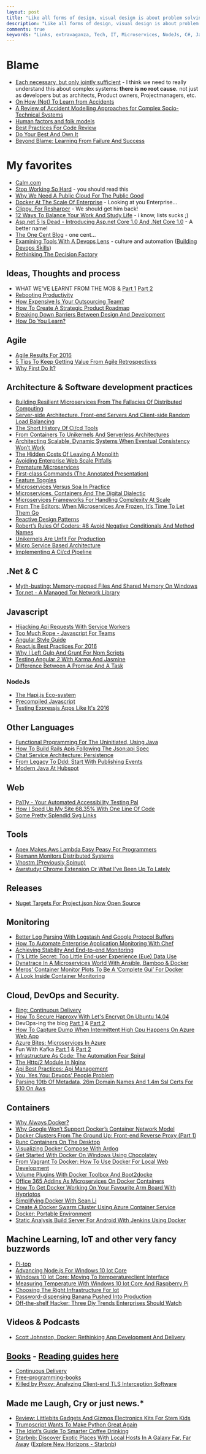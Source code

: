 ```yaml
---
layout: post
title: "Like all forms of design, visual design is about problem solving, not about personal preference or unsupported opinion."
description: "Like all forms of design, visual design is about problem solving, not about personal preference or unsupported opinion."
comments: true
keywords: "Links, extravaganza, Tech, IT, Microservices, NodeJs, C#, Javascript, Solution architecture"
---
```

# Blame  #
 *   [Each necessary, but only jointly sufficient](http://www.kitchensoap.com/2012/02/10/each-necessary-but-only-jointly-sufficient/?platform=hootsuite) - I think we need to really understand this about complex systems: **there is no root cause.** not just as developers but as architects, Product owners, Projectmanagers, etc.
 * [On How (Not) To Learn from Accidents](http://www.uis.no/getfile.php/Konferanser/Presentasjoner/Ulykkesgransking%202010/EH_AcciLearn_short.pdf) 
 * [A Review of Accident Modelling Approaches for Complex Socio-Technical Systems](http://crpit.com/confpapers/CRPITV86Qureshi.pdf) 
 * [Human factors and folk models](http://sidneydekker.com/wp-content/uploads/2013/01/Folk-Models.pdf?platform=hootsuite)
 * [Best Practices For Code Review](https://smartbear.com/learn/code-review/best-practices-for-peer-code-review/)
 * [Do Your Best And Own It](http://pietschsoft.com/post/2016/01/19/Do-your-best-and-Own-it)
 * [Beyond Blame: Learning From Failure And Success](http://www.amazon.com/Beyond-Blame-Learning-Failure-Success/dp/1491906413)

# My favorites #
 * [Calm.com](http://www.calm.com/)
 * [Stop Working So Hard](https://glyph.twistedmatrix.com/2016/01/stop-working-so-hard.html) - you should read this
 * [Why We Need A Public Cloud For The Public Good](http://blogs.microsoft.com/blog/2016/01/19/why-we-need-a-public-cloud-for-the-public-good/) 
 * [Docker At The Scale Of Enterprise](https://www.linkedin.com/pulse/docker-scale-enterprise-darrell-breeden) - Looking at you Enterprise...
 * [Clippy. For Resharper](https://github.com/citizenmatt/resharper-clippy) - We should get him back!
 * [12 Ways To Balance Your Work And Study Life](http://blog.teamtreehouse.com/make-work-life-balance-happen) - i know, lists sucks ;)
 * [Asp.net 5 Is Dead - Introducing Asp.net Core 1.0 And .Net Core 1.0](http://www.hanselman.com/blog/ASPNET5IsDeadIntroducingASPNETCore10AndNETCore10.aspx) - A better name!
 * [The One Cent Blog](https://hugotunius.se/aws/cloudflare/web/2016/01/10/the-one-cent-blog.html) - one cent...
 * [Examining Tools With A Devops Lens](https://learn.chef.io/skills/tools-for-devops/) - culture and automation ([Building Devops Skills](https://learn.chef.io/skills/))
 * [Rethinking The Decision Factory](https://hbr.org/2013/10/rethinking-the-decision-factory)

## Ideas, Thoughts and process ##
 * WHAT WE'VE LEARNT FROM THE MOB & [Part 1](http://engineering.laterooms.com/what-weve-learnt-from-the-mob/) [Part 2](http://engineering.laterooms.com/what-weve-learnt-from-the-mob-pt2/)
 * [Rebooting Productivity](https://rail.merail.ca/posts/rebooting-productivity.html)
 * [How Expensive Is Your Outsourcing Team?](http://www.yegor256.com/2016/01/19/how-expensive-is-outsourcing.html)
 * [How To Create A Strategic Product Roadmap](http://blog.prolificinteractive.com/2016/01/18/how-to-create-a-strategic-product-roadmap/)
 * [Breaking Down Barriers Between Design And Development](https://hashrocket.com/blog/posts/breaking-down-barriers-between-design-and-development)
 * [How Do You Learn?](http://blogs.tedneward.com/post/how-do-you-learn/)

## Agile ##
 * [Agile Results For 2016](http://blogs.msdn.com/b/jmeier/archive/2016/01/19/agile-results-for-2016.aspx)
 * [5 Tips To Keep Getting Value From Agile Retrospectives](http://www.benlinders.com/2016/5-tips-to-keep-getting-value-from-retrospectives/)
 * [Why First Do It?](http://firstdoit.com/why-first-do-it/)

## Architecture & Software development practices ##
 * [Building Resilient Microservices From The Fallacies Of Distributed Computing](https://datawire.io/using-fallacies-of-distributed-computing-to-build-resilient-microservices/)
 * [Server-side Architecture. Front-end Servers And Client-side Random Load Balancing](http://highscalability.com/blog/2016/1/4/server-side-architecture-front-end-servers-and-client-side-r.html)
 * [The Short History Of Ci/cd Tools](http://technologyconversations.com/2016/01/14/the-short-history-of-cicd-tools/)
 * [From Containers To Unikernels And Serverless Architectures](http://thenewstack.io/continuum-containers-unikernels-serverless-architectures/)
 * [Architecting Scalable, Dynamic Systems When Eventual Consistency Won’t Work](http://www.infoq.com/news/2016/01/Scale-Without-Cache)
 * [The Hidden Costs Of Leaving A Monolith](https://blog.8thlight.com/mike-knepper/2016/01/20/hidden-costs-of-leaving-a-monolith.html)
 * [Avoiding Enterprise Web Scale Pitfalls](https://dzone.com/articles/ea-communique-avoiding-enterprise-web-scale-pitfal)
 * [Premature Microservices](http://www.javacodegeeks.com/2016/01/premature-microservices.html)
 * [First-class Commands (The Annotated Presentation)](http://raganwald.com/2016/01/19/command-pattern.html)
 * [Feature Toggles](http://martinfowler.com/articles/feature-toggles.html)
 * [Microservices Versus Soa In Practice](https://www.voxxed.com/blog/2016/01/microservices-versus-soa-practice/)
 * [​Microservices, Containers And The Digital Dialectic](http://wing.vc/blog/microservices-containers-and-the-digital-dialectic)
 * [Microservices Frameworks For Handling Complexity At Scale](http://thenewstack.io/cisco-microservices-frameworks-handling-complexity-scale/)
 * [From The Editors: When Microservices Are Frozen, It’s Time To Let Them Go](http://sdtimes.com/from-the-editors-when-microservices-are-frozen-its-time-to-let-them-go/)
 * [Reactive Design Patterns](https://tech.zalando.com/blog/reactive-design-patterns/)
 * [Robert’s Rules Of Coders: #8 Avoid Negative Conditionals And Method Names](http://www.codeproject.com/Articles/1073387/Robert-s-Rules-of-Coders-sharp-Avoid-Negative-Cond)
 * [Unikernels Are Unfit For Production](https://www.joyent.com/blog/unikernels-are-unfit-for-production)
 * [Micro Service Based Architecture](https://lostechies.com/gabrielschenker/2016/01/23/micro-service-based-architecture/)
 * [Implementing A Ci/cd Pipeline](https://lostechies.com/gabrielschenker/2016/01/23/implementing-a-cicd-pipeline/)

## **.Net & C** ##
 * [Myth-busting: Memory-mapped Files And Shared Memory On Windows](http://blogs.microsoft.co.il/sasha/2016/01/21/myth-busting-memory-mapped-files-and-shared-memory-on-windows/)
 * [Tor.net - A Managed Tor Network Library](http://www.codeproject.com/Articles/1072864/Tor-NET-A-managed-Tor-network-library)

## Javascript  ##
 * [Hijacking Api Requests With Service Workers](https://blog.superfeedr.com/hijacking-api-requests-service-worker/)
 * [Too Much Rope - Javascript For Teams](https://medium.com/medium-eng/too-much-rope-406af0a03d4e)
 * [Angular Style Guide](https://github.com/johnpapa/angular-styleguide)
 * [React.js Best Practices For 2016](https://blog.risingstack.com/react-js-best-practices-for-2016/)
 * [Why I Left Gulp And Grunt For Npm Scripts](http://www.bitnative.com/2016/01/18/why-i-left-gulp-and-grunt-for-npm-scripts/)
 * [Testing Angular 2 With Karma And Jasmine](http://twofuckingdevelopers.com/2016/01/testing-angular-2-with-karma-and-jasmine/)
 * [Difference Between A Promise And A Task](https://glebbahmutov.com/blog/difference-between-promise-and-task/)

### NodeJs ###
 * [The Hapi.js Eco-system](http://blog.yld.io/2016/01/19/the-hapi-js-eco-system/)
 * [Precompiled Javascript](https://glebbahmutov.com/blog/precompiled-javascript/)
 * [Testing Expressjs Apps Like It's 2016](http://nikolay.rocks/2016-01-22-testing-express-async)

## Other Languages  ##
 * [Functional Programming For The Uninitiated, Using Java](http://blogs.tedneward.com/post/functional-java/)
 * [How To Build Rails Apis Following The Json:api Spec](http://blog.codeship.com/the-json-api-spec/)
 * [Chat Service Architecture: Persistence](http://engineering.riotgames.com/news/chat-service-architecture-persistence)
 * [From Legacy To Ddd: Start With Publishing Events](http://blog.arkency.com/2016/01/from-legacy-to-ddd-start-with-publishing-events/)
 * [Modern Java At Hubspot](http://product.hubspot.com/blog/modern-java-at-hubspot)

## Web ##
 * [Pa11y - Your Automated Accessibility Testing Pal](http://pa11y.org/)
 * [How I Sped Up My Site 68.35% With One Line Of Code](http://ipullrank.com/how-i-sped-up-my-site-68-percent-with-one-line-of-code/)
 * [Some Pretty Splendid Svg Links](https://css-tricks.com/svg-funsville-links/)

## Tools ##
 * [Apex Makes Aws Lambda Easy Peasy For Programmers](http://thenewstack.io/apex-makes-aws-lambda-easy-peasy-programmers/)
 * [Riemann Monitors Distributed Systems](http://riemann.io/)
 * [Vhostm (Previously Spinup)](https://github.com/eatonphil/vhostm)
 * [Awrstudyr Chrome Extension Or What I've Been Up To Lately](http://red-team-design.com/awrstudyr-chrome-extension/)

## Releases ##
 * [Nuget Targets For Project.json Now Open Source](http://blog.nuget.org/20160119/nuget-targets.html)

## Monitoring ##
 * [Better Log Parsing With Logstash And Google Protocol Buffers](http://tech.trivago.com/2016/01/19/logstash_protobuf_codec/)
 * [How To Automate Enterprise Application Monitoring With Chef](http://apmblog.dynatrace.com/2016/01/19/automate-enterprise-application-monitoring-chef/)
 * [Achieving Stability And End-to-end Monitoring](http://www.eharmony.com/engineering/achieving-stability-and-end-to-end-monitoring/)
 * [IT’s Little Secret: Too Little End-user Experience (Eue) Data Use](http://apmblog.dynatrace.com/2016/01/20/too-little-end-user-experience-data-use/)
 * [Dynatrace In A Microservices World With Ansible, Bamboo & Docker](http://apmblog.dynatrace.com/2016/01/21/taming-the-whale-mastering-continuous-deployment-with-ansible-and-docker/)
 * [Meros’ Container Monitor Plots To Be A ‘Complete Gui’ For Docker](http://thenewstack.io/meros-container-monitoring-aims-high-public-beta/)
 * [A Look Inside Container Monitoring](http://thenewstack.io/look-inside-container-monitoring/)

## Cloud, DevOps and Security. ##
 * [Bing: Continuous Delivery](http://stories.visualstudio.com/bing-continuous-delivery/)
 * [How To Secure Haproxy With Let's Encrypt On Ubuntu 14.04](https://www.digitalocean.com/community/tutorials/how-to-secure-haproxy-with-let-s-encrypt-on-ubuntu-14-04)
 * DevOps-ing the blog [Part 1](http://blogs.tedneward.com/post/dev-ops-blog/) & [Part 2](http://blogs.tedneward.com/post/dev-opsing-the-blog-pt-2/)
 * [How To Capture Dump When Intermittent High Cpu Happens On Azure Web App](http://blogs.msdn.com/b/asiatech/archive/2016/01/21/how-to-capture-dump-when-intermittent-high-cpu-happens-on-azure-web-app.aspx)
 * [Azure Bites: Microservices In Azure](http://azureinsights.net/2016/01/21/microservices-in-azure/)
 * Fun With Kafka  [Part 1](http://tech.gc.com/adding-a-new-box-type-fun-with-kafka-1/) & [Part 2](http://tech.gc.com/adding-a-new-box-type-fun-with-kafka-2/)
 * [Infrastructure As Code: The Automation Fear Spiral](https://www.thoughtworks.com/insights/blog/infrastructure-code-automation-fear-spiral)
 * [The Http/2 Module In Nginx](https://www.nginx.com/blog/http2-module-nginx/)
 * [Api Best Practices: Api Management](https://dzone.com/articles/api-best-practices-api-management)
 * [You, Yes You: Devops' People Problem](http://www.theregister.co.uk/2016/01/15/devops_people_problem/)
 * [Parsing 10tb Of Metadata, 26m Domain Names And 1.4m Ssl Certs For $10 On Aws](http://blog.waleson.com/2016/01/parsing-10tb-of-metadata-26m-domains.html)

## Containers ##
 * [Why Always Docker?](http://pointlessramblings.com/posts/Why_Always_Docker/)
 * [Why Google Won’t Support Docker’s Container Network Model](http://thenewstack.io/google-wont-support-dockers-container-network-model/)
 * [Docker Clusters From The Ground Up: Front-end Reverse Proxy (Part 1)](https://developer.atlassian.com/blog/2016/01/docker-cluster-reverse-proxy-1/)
 * [Runc Containers On The Desktop](https://blog.jessfraz.com/post/runc-containers-on-the-desktop/)
 * [Visualizing Docker Compose With Ardoq](https://ardoq.com/visualizing-docker-compose/)
 * [Get Started With Docker On Windows Using Chocolatey](https://stefanscherer.github.io/get-started-with-docker-on-windows-using-chocolatey/)
 * [From Vagrant To Docker: How To Use Docker For Local Web Development](http://blog.osteel.me/posts/2015/12/18/from-vagrant-to-docker-how-to-use-docker-for-local-web-development.html)
 * [Volume Plugins With Docker Toolbox And Boot2docke](http://blog.emccode.com/2016/01/19/volume-plugins-with-docker-toolbox-and-boot2docker/)
 * [Office 365 Addins As Microservices On Docker Containers](https://spbreed.wordpress.com/2015/12/27/office-365-addins-as-microservices-on-docker-containers/)
 * [How To Get Docker Working On Your Favourite Arm Board With Hypriotos](http://blog.hypriot.com/post/how-to-get-docker-working-on-your-favourite-arm-board-with-hypriotos/)
 * [Simplifying Docker With Sean Li](http://softwareengineeringdaily.com/2016/01/05/simplifying-docker-with-sean-li/)
 * [Create A Docker Swarm Cluster Using Azure Container Service](https://blogs.msdn.microsoft.com/jcorioland/2016/01/14/create-a-docker-swarm-cluster-using-azure-container-service/)
 * [Docker: Portable Environment](http://scene-si.org/2016/01/14/docker-portable-environment/)
 * [Static Analysis Build Server For Android With Jenkins Using Docker](https://medium.com/@Rapchik/static-analysis-build-server-for-android-with-jenkins-using-docker-bda888d4b34e)

## Machine Learning, IoT and other very fancy buzzwords ##
 * [Pi-top](http://www.pi-top.com/)
 * [Advancing Node.js For Windows 10 Iot Core](https://blogs.windows.com/buildingapps/2016/01/20/advancing-node-js-for-windows-10-iot-core/)
 * [Windows 10 Iot Core: Moving To Itemperatureclient Interface](http://gunnarpeipman.com/2016/01/windows-10-iot-core-moving-to-itemperatureclient-interface/)
 * [Measuring Temperature With Windows 10 Iot Core And Raspberry Pi](http://gunnarpeipman.com/2016/01/measuring-temperature-with-windows-10-iot-core-and-raspberry-pi/)
 * [Choosing The Right Infrastructure For Iot](http://blog.memsql.com/iot-infrastructure/)
 * [Password-dispensing Banana Pushed Into Production](http://thenewstack.io/password-dispensing-banana-pushed-production/)
 * [Off-the-shelf Hacker: Three Diy Trends Enterprises Should Watch](http://thenewstack.io/off-shelf-hacker-three-diy-trends-enterprises-watch/)

## Videos & Podcasts ##
 * [Scott Johnston, Docker: Rethinking App Development And Delivery](http://thenewstack.io/docker-rethinking-development-delivery-environments/)

## [Books](https://intranet.codehouse.com/development/Library) - **[Reading guides here](http://confluence.codehouse.com/x/HADj)**  ##
 * [Continuous Delivery](https://dzone.com/storage/assets/1007956-dzone-continuousdelivery2016.pdf)
 * [Free-programming-books](https://github.com/vhf/free-programming-books/blob/master/free-programming-books.md)
 * [Killed by Proxy: Analyzing Client-end TLS Interception Software](http://users.encs.concordia.ca/~mmannan/publications/ssl-interception-ndss2016.pdf)

## Made me Laugh, Cry or just news.* ##
 * [Review: Littlebits Gadgets And Gizmos Electronics Kits For Stem Kids](http://www.hanselman.com/blog/ReviewLittleBitsGadgetsAndGizmosElectronicsKitsForSTEMKids.aspx)
 * [Trumpscript Wants To Make Python Great Again](http://thenewstack.io/trumpscript-satirical-programming-language-will-make-python-great/)
 * [The Idiot’s Guide To Smarter Coffee Drinking](http://www.artofwellbeing.com/2015/09/01/making-coffee-habit-work-guide/)
 * [Starbnb: Discover Exotic Places With Local Hosts In A Galaxy Far, Far Away](https://viget.com/flourish/starbnb-discover-exotic-places-with-local-hosts-in-a-galaxy-far-far-away) ([Explore New Horizons - Starbnb](https://starbnb.co/))